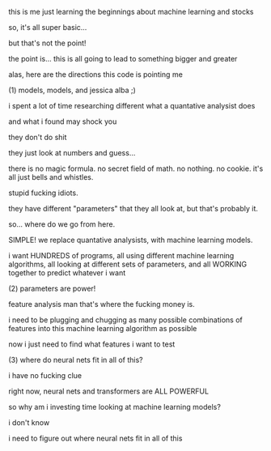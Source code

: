 this is me just learning the beginnings about machine learning and stocks

so, it's all super basic...

but that's not the point!

the point is... this is all going to lead to something bigger and greater

alas, here are the directions this code is pointing me

(1) models, models, and jessica alba ;)

  i spent a lot of time researching different what a quantative analysist does
  
  and what i found may shock you
  
  they don't do shit
  
  they just look at numbers and guess...
  
  there is no magic formula. no secret field of math. no nothing. no cookie. it's all just bells and whistles. 
  
  stupid fucking idiots.
  
  they have different "parameters" that they all look at, but that's probably it. 
  
  so... where do we go from here.
  
  SIMPLE! we replace quantative analysists, with machine learning models.
  
  i want HUNDREDS of programs, all using different machine learning algorithms, all looking at different sets of parameters, and all WORKING together to predict whatever i want

(2) parameters are power!

  feature analysis man that's where the fucking money is. 

  i need to be plugging and chugging as many possible combinations of features into this machine learning algorithm as possible

  now i just need to find what features i want to test 

(3) where do neural nets fit in all of this?

  i have no fucking clue

  right now, neural nets and transformers are ALL POWERFUL

  so why am i investing time looking at machine learning models?

  i don't know

  i need to figure out where neural nets fit in all of this 
